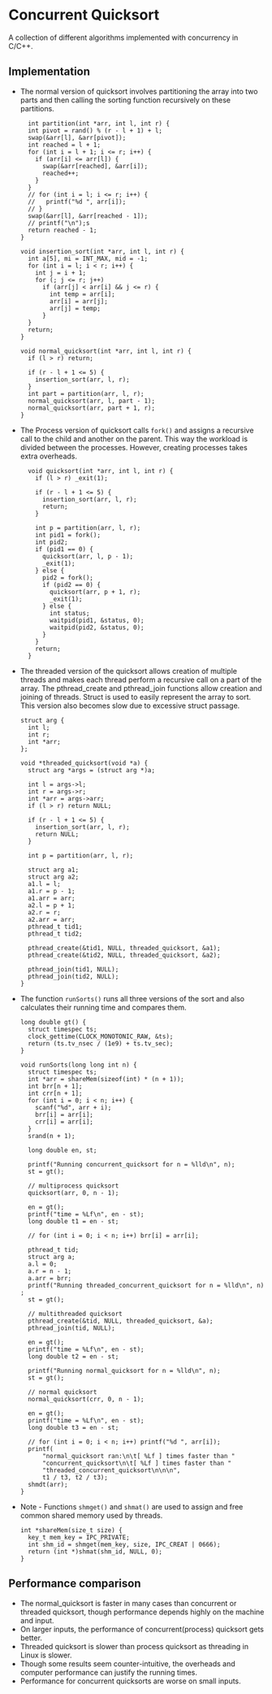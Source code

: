 # Concurrent Quicksort

A collection of different algorithms implemented with concurrency in C/C++.

## Implementation

- The normal version of quicksort involves partitioning the array into two parts and then calling the sorting function recursively on these partitions.

  ```
    int partition(int *arr, int l, int r) {
    int pivot = rand() % (r - l + 1) + l;
    swap(&arr[l], &arr[pivot]);
    int reached = l + 1;
    for (int i = l + 1; i <= r; i++) {
      if (arr[i] <= arr[l]) {
        swap(&arr[reached], &arr[i]);
        reached++;
      }
    }
    // for (int i = l; i <= r; i++) {
    //   printf("%d ", arr[i]);
    // }
    swap(&arr[l], &arr[reached - 1]);
    // printf("\n");s
    return reached - 1;
  }

  void insertion_sort(int *arr, int l, int r) {
    int a[5], mi = INT_MAX, mid = -1;
    for (int i = l; i < r; i++) {
      int j = i + 1;
      for (; j <= r; j++)
        if (arr[j] < arr[i] && j <= r) {
          int temp = arr[i];
          arr[i] = arr[j];
          arr[j] = temp;
        }
    }
    return;
  }

  void normal_quicksort(int *arr, int l, int r) {
    if (l > r) return;

    if (r - l + 1 <= 5) {
      insertion_sort(arr, l, r);
    }
    int part = partition(arr, l, r);
    normal_quicksort(arr, l, part - 1);
    normal_quicksort(arr, part + 1, r);
  }

  ```

- The Process version of quicksort calls `fork()` and assigns a recursive call to the child and another on the parent. This way the workload is divided between the processes. However, creating processes takes extra overheads.

  ```
    void quicksort(int *arr, int l, int r) {
      if (l > r) _exit(1);

      if (r - l + 1 <= 5) {
        insertion_sort(arr, l, r);
        return;
      }

      int p = partition(arr, l, r);
      int pid1 = fork();
      int pid2;
      if (pid1 == 0) {
        quicksort(arr, l, p - 1);
        _exit(1);
      } else {
        pid2 = fork();
        if (pid2 == 0) {
          quicksort(arr, p + 1, r);
          _exit(1);
        } else {
          int status;
          waitpid(pid1, &status, 0);
          waitpid(pid2, &status, 0);
        }
      }
      return;
    }
  ```

- The threaded version of the quicksort allows creation of multiple threads and makes each thread perform a recursive call on a part of the array. The pthread_create and pthread_join functions allow creation and joining of threads. Struct is used to easily represent the array to sort. This version also becomes slow due to excessive struct passage.

  ```
  struct arg {
    int l;
    int r;
    int *arr;
  };

  void *threaded_quicksort(void *a) {
    struct arg *args = (struct arg *)a;

    int l = args->l;
    int r = args->r;
    int *arr = args->arr;
    if (l > r) return NULL;

    if (r - l + 1 <= 5) {
      insertion_sort(arr, l, r);
      return NULL;
    }

    int p = partition(arr, l, r);

    struct arg a1;
    struct arg a2;
    a1.l = l;
    a1.r = p - 1;
    a1.arr = arr;
    a2.l = p + 1;
    a2.r = r;
    a2.arr = arr;
    pthread_t tid1;
    pthread_t tid2;

    pthread_create(&tid1, NULL, threaded_quicksort, &a1);
    pthread_create(&tid2, NULL, threaded_quicksort, &a2);

    pthread_join(tid1, NULL);
    pthread_join(tid2, NULL);
  }
  ```

- The function `runSorts()` runs all three versions of the sort and also calculates their running time and compares them.

  ```
  long double gt() {
    struct timespec ts;
    clock_gettime(CLOCK_MONOTONIC_RAW, &ts);
    return (ts.tv_nsec / (1e9) + ts.tv_sec);
  }

  void runSorts(long long int n) {
    struct timespec ts;
    int *arr = shareMem(sizeof(int) * (n + 1));
    int brr[n + 1];
    int crr[n + 1];
    for (int i = 0; i < n; i++) {
      scanf("%d", arr + i);
      brr[i] = arr[i];
      crr[i] = arr[i];
    }
    srand(n + 1);

    long double en, st;

    printf("Running concurrent_quicksort for n = %lld\n", n);
    st = gt();

    // multiprocess quicksort
    quicksort(arr, 0, n - 1);

    en = gt();
    printf("time = %Lf\n", en - st);
    long double t1 = en - st;

    // for (int i = 0; i < n; i++) brr[i] = arr[i];

    pthread_t tid;
    struct arg a;
    a.l = 0;
    a.r = n - 1;
    a.arr = brr;
    printf("Running threaded_concurrent_quicksort for n = %lld\n", n) ;
    st = gt();

    // multithreaded quicksort
    pthread_create(&tid, NULL, threaded_quicksort, &a);
    pthread_join(tid, NULL);

    en = gt();
    printf("time = %Lf\n", en - st);
    long double t2 = en - st;

    printf("Running normal_quicksort for n = %lld\n", n);
    st = gt();

    // normal quicksort
    normal_quicksort(crr, 0, n - 1);

    en = gt();
    printf("time = %Lf\n", en - st);
    long double t3 = en - st;

    // for (int i = 0; i < n; i++) printf("%d ", arr[i]);
    printf(
        "normal_quicksort ran:\n\t[ %Lf ] times faster than "
        "concurrent_quicksort\n\t[ %Lf ] times faster than "
        "threaded_concurrent_quicksort\n\n\n",
        t1 / t3, t2 / t3);
    shmdt(arr);
  }
  ```

- Note - Functions `shmget()` and `shmat()` are used to assign and free common shared memory used by threads.
  ```
  int *shareMem(size_t size) {
    key_t mem_key = IPC_PRIVATE;
    int shm_id = shmget(mem_key, size, IPC_CREAT | 0666);
    return (int *)shmat(shm_id, NULL, 0);
  }
  ```

## Performance comparison

- The normal_quicksort is faster in many cases than concurrent or threaded quicksort, though performance depends highly on the machine and input.
- On larger inputs, the performance of concurrent(process) quicksort gets better.
- Threaded quicksort is slower than process quicksort as threading in Linux is slower.
- Though some results seem counter-intuitive, the overheads and computer performance can justify the running times.
- Performance for concurrent quicksorts are worse on small inputs.
